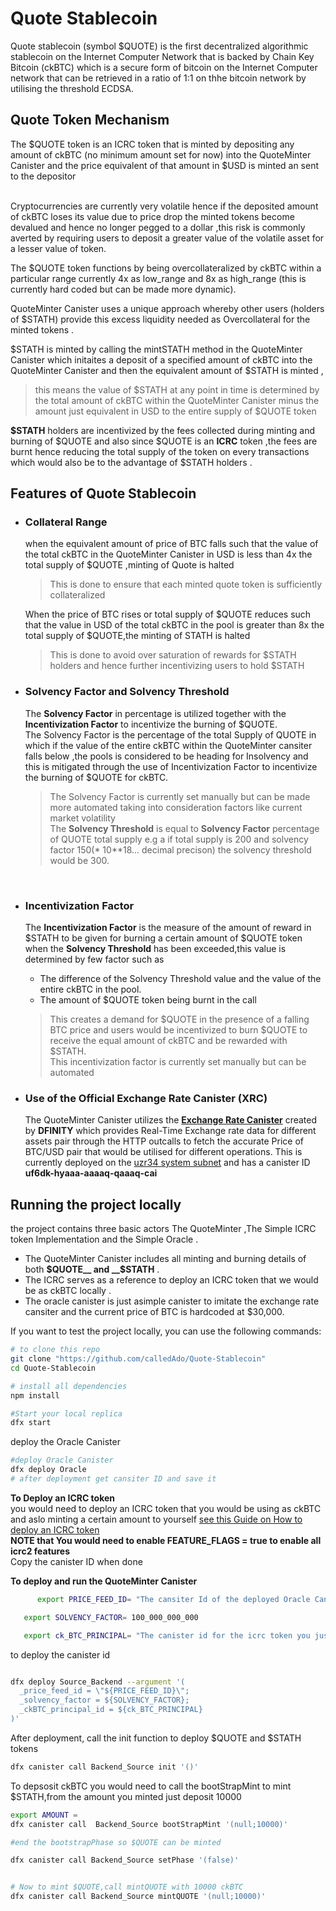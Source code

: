 # Quote Stablecoin

Quote stablecoin (symbol $QUOTE) is the first decentralized algorithmic stablecoin on the Internet Computer Network that is backed by Chain Key Bitcoin (ckBTC) which is a secure form of bitcoin on the Internet Computer network that can be retrieved in a ratio of 1:1 on thhe bitcoin network by utilising the threshold ECDSA.<br>

## Quote Token Mechanism

The  $QUOTE token is an ICRC token that is minted by depositing any amount of ckBTC (no minimum amount set for now) into the QuoteMinter Canister and the price equivalent of that amount in $USD is minted an sent to the depositor <br><br>

Cryptocurrencies are currently very volatile hence if the deposited amount of ckBTC loses its value due to price drop the minted tokens become devalued and hence no longer pegged to a dollar ,this risk is commonly averted by requiring users to deposit a greater value of the volatile asset for a lesser value of token.

 The $QUOTE token functions by being overcollateralized by ckBTC within a particular range currently 4x as low_range and 8x as high_range (this is currently hard coded but can be made more dynamic).<br>

QuoteMinter Canister uses a unique approach whereby other users (holders of $STATH) provide this excess liquidity needed as Overcollateral for the minted tokens .<br>


$STATH is minted by calling the mintSTATH method in the QuoteMinter Canister which initaites a deposit of a specified amount of ckBTC into the QuoteMinter Canister and then the equivalent amount of $STATH is minted ,
>this means the value of $STATH at any point in time is determined by the total amount of ckBTC within the QuoteMinter Canister minus the amount just equivalent in USD to the entire supply of $QUOTE token<br>

**$STATH** holders are incentivized by the fees collected during minting and burning of $QUOTE and also since $QUOTE is an __ICRC__ token ,the fees are burnt hence reducing the total supply of the token on every transactions which would also be to the advantage of $STATH holders .


## Features of Quote Stablecoin

* ### Collateral Range <br>
   when the equivalent amount of price of BTC falls such that the value of the total ckBTC in the QuoteMinter Canister in USD is less than 4x the total supply of $QUOTE ,minting of Quote is halted <br>
  
  >This is done to ensure that each minted quote token is sufficiently collateralized <br>

  When the price of BTC rises or total supply of $QUOTE reduces such that the value in USD of the total ckBTC in the pool is greater than 8x the total supply of $QUOTE,the minting of STATH is halted<br>

  >This is done to avoid over saturation of rewards for $STATH holders and hence further incentivizing users to hold $STATH <br>


* ### Solvency Factor and Solvency Threshold<br>
   The __Solvency Factor__ in percentage is utilized together with the __Incentivization Factor__ to incentivize the burning of $QUOTE.<br>
   The Solvency Factor is the percentage of the total Supply of QUOTE in which if the value of the entire ckBTC within the QuoteMinter cansiter falls below ,the pools is considered to be heading for Insolvency and this is mitigated through the use  of Incentivization Factor to incentivize the burning of $QUOTE for ckBTC.
   >The Solvency Factor is currently set manually but can be made more automated taking into consideration factors like current market volatility <br>
   >The __Solvency  Threshold__ is equal to __Solvency Factor__ percentage of QUOTE total supply e.g a if total supply is 200 and solvency factor 150(* 10**18... decimal precison) the solvency threshold would be 300.
   <br>
* ### Incentivization Factor<br>
  The __Incentivization Factor__ is the measure of the amount of reward in $STATH to be given for burning a certain amount of $QUOTE token when the __Solvency Threshold__ has been exceeded,this value is determined by few factor such as 
  * The difference of the Solvency Threshold value and the value of the entire ckBTC in the pool.
  * The amount of $QUOTE token being burnt in the call
  >This creates a demand for $QUOTE in the presence of a falling BTC price and users would be incentivized to burn $QUOTE to receive the equal amount of ckBTC and be rewarded with $STATH.<br>
  >This incentivization factor is currently set manually but can be automated <br>

* ### Use of the Official Exchange Rate  Canister (XRC) <br>
  The QuoteMinter Canister utilizes the **[Exchange Rate Canister](https://internetcomputer.org/docs/current/developer-docs/integrations/exchange-rate/exchange-rate-canister)** created by **DFINITY** which provides Real-Time Exchange rate data for different assets pair through the HTTP outcalls  to fetch the accurate Price of BTC/USD pair that would be utilised for different operations. This is currently deployed on the [uzr34 system subnet](https://dashboard.internetcomputer.org/subnet/uzr34-akd3s-xrdag-3ql62-ocgoh-ld2ao-tamcv-54e7j-krwgb-2gm4z-oqe) and has a canister ID __uf6dk-hyaaa-aaaaq-qaaaq-cai__ <br>


## Running the project locally
 
 the project contains three basic actors The QuoteMinter ,The Simple ICRC token Implementation and the Simple Oracle .

 * The QuoteMinter Canister includes all minting and burning details of both __$QUOTE__ and __$STATH__ .
 * The ICRC serves as a reference to deploy an ICRC token that we would be as ckBTC locally .
 * The oracle canister is just asimple canister to imitate the exchange rate cansiter and the current price of BTC is hardcoded at $30,000.<br>

If you want to test the  project locally, you can use the following commands:
 
```bash
# to clone this repo
git clone "https://github.com/calledAdo/Quote-Stablecoin"
cd Quote-Stablecoin

# install all dependencies
npm install

#Start your local replica
dfx start 
```
  deploy the Oracle Canister
``` bash
#deploy Oracle Canister
dfx deploy Oracle 
# after deployment get cansiter ID and save it 
```

**To Deploy an ICRC token**<br>
you would need to deploy an ICRC token that you would be using as ckBTC and  aslo minting  a certain amount to yourself
[see this Guide on How to deploy an ICRC token](https://internetcomputer.org/docs/current/tutorials/developer-journey/level-4/4.2-icrc-tokens)<br>
__NOTE that You would  need to enable FEATURE_FLAGS = true to enable all icrc2 features__<br>
Copy the canister ID when done 


**To deploy and run the QuoteMinter Canister**
```bash
      export PRICE_FEED_ID= "The cansiter Id of the deployed Oracle Canister"

   export SOLVENCY_FACTOR= 100_000_000_000

   export ck_BTC_PRINCIPAL= "The canister id for the icrc token you just deployed"
  ```
  to deploy the canister id

  ```bash

  dfx deploy Source_Backend --argument '(
    _price_feed_id = \"${PRICE_FEED_ID}\";
    _solvency_factor = ${SOLVENCY_FACTOR};
    _ckBTC_principal_id = ${ck_BTC_PRINCIPAL}
  )'
  ```

  After deployment, call the init function to deploy $QUOTE and $STATH tokens 
  ``` bash
  dfx canister call Backend_Source init '()'


  ```

  To depsosit ckBTC you would need to call the bootStrapMint to mint $STATH,from the amount you minted just deposit 10000
  ```bash
  export AMOUNT = 
  dfx canister call  Backend_Source bootStrapMint '(null;10000)' 

  #end the bootstrapPhase so $QUOTE can be minted

  dfx canister call Backend_Source setPhase '(false)' 
  

  # Now to mint $QUOTE,call mintQUOTE with 10000 ckBTC
 dfx canister call Backend_Source mintQUOTE '(null;10000)'

  ```

  

  




